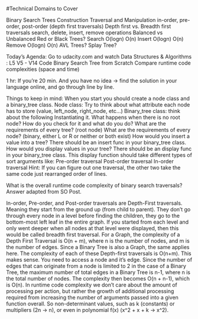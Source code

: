 #Technical Domains to Cover

Binary Search Trees
Construction
Traversal and Manipulation
in-order, pre-order, post-order (depth first traversals)
Depth first vs. Breadth first traversals
search, delete, insert, remove operations
Balanced vs Unbalanced
Red or Black Trees? 
Search O(logn) O(n) 
Insert O(logn) O(n)
Remove O(logn) O(n)
AVL Trees? 
Splay Tree?

Today’s Agenda:
Go to udacity.com and watch Data Structures & Algorithms : L5 V5 - V14
Code Binary Search Tree from Scratch
Compare runtime code complexities (space and time) 


1 hr:
	If you’re 20 min. And you have no idea → find the solution in your language online, and go through line by line. 

Things to keep in mind:
When you start you should create a node class and a binary_tree class. 
Node class: Try to think about what attribute each node has to store (value, left_node, right_node, etc…) 
Binary_tree class: think about the following
Instantiating it. What happens when there is no root node? How do you check for it and what do you do? 
What are the requirements of every tree? (root node)
What are the requirements of every node? (binary, either L or R or neither or both exist)
How would you insert a value into a tree?
There should be an insert func in your binary_tree class. 
How would you display values in your tree?
There should be an display func in your binary_tree class. 
This display function should take different types of sort arguments like:
Pre-order traversal
Post-order traversal
In-order traversal
Hint: If you can figure out one traversal, the other two take the same code just rearranged order of lines. 

What is the overall runtime code complexity of binary search traversals? Answer adapted from SO Post.

In-order, Pre-order, and Post-order traversals are Depth-First traversals. 
Meaning they start from the ground up (from child to parent). They don’t go through every node in a level before finding the children, they go to the bottom-most left leaf in the entire graph. If you started from each level and only went deeper when all nodes at that level were displayed, then this would be called breadth first traversal.
For a Graph, the complexity of a Depth First Traversal is O(n + m), where n is the number of nodes, and m is the number of edges. Since a Binary Tree is also a Graph, the same applies here. The complexity of each of these Depth-first traversals is O(n+m).
This makes sense. You need to access a node and it’s edge. 
Since the number of edges that can originate from a node is limited to 2 in the case of a Binary Tree, the maximum number of total edges in a Binary Tree is n-1, where n is the total number of nodes.
The complexity then becomes O(n + n-1), which is O(n).
In runtime code complexity we don’t care about the amount of processing per action, but rather the growth of additional processing required from increasing the number of arguments passed into a given function overall. So non-determinant values, such as k (constants) or multipliers (2n -> n), or even in polynomial f(x) (x^2 + x + k -> x^2).
 
